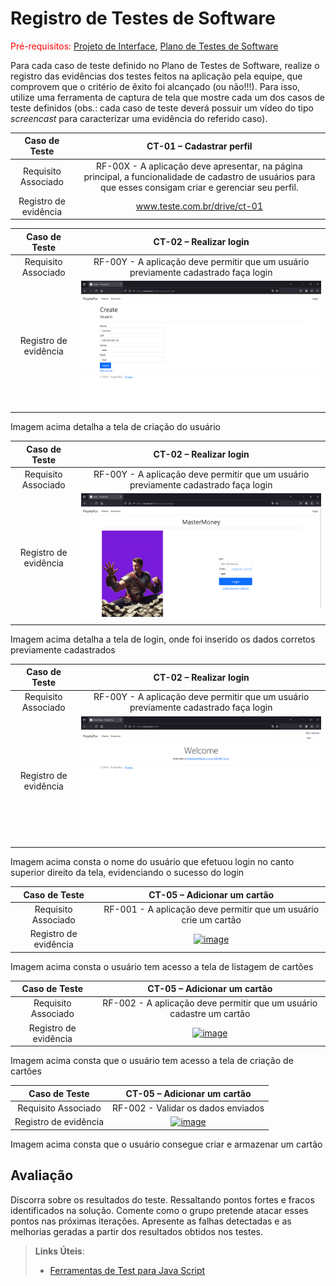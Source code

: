 # Registro de Testes de Software

<span style="color:red">Pré-requisitos: <a href="3-Projeto de Interface.md"> Projeto de Interface</a></span>, <a href="8-Plano de Testes de Software.md"> Plano de Testes de Software</a>

Para cada caso de teste definido no Plano de Testes de Software, realize o registro das evidências dos testes feitos na aplicação pela equipe, que comprovem que o critério de êxito foi alcançado (ou não!!!). Para isso, utilize uma ferramenta de captura de tela que mostre cada um dos casos de teste definidos (obs.: cada caso de teste deverá possuir um vídeo do tipo _screencast_ para caracterizar uma evidência do referido caso).

| **Caso de Teste** 	| **CT-01 – Cadastrar perfil** 	|
|:---:	|:---:	|
|	Requisito Associado 	| RF-00X - A aplicação deve apresentar, na página principal, a funcionalidade de cadastro de usuários para que esses consigam criar e gerenciar seu perfil. |
|Registro de evidência | www.teste.com.br/drive/ct-01 |

| **Caso de Teste** 	| **CT-02 – Realizar login** 	|
|:---:	|:---:	|
|	Requisito Associado 	| RF-00Y - A aplicação deve permitir que um usuário previamente cadastrado faça login |
|Registro de evidência | ![cadastro](https://github.com/ICEI-PUC-Minas-PMV-ADS/pmv-ads-2024-1-e2-proj-int-t9-pmv-ads-2024-1-e2-proj-gestaocontas/blob/main/docs/img/cadastro%20usuario%20nonono.png) |

Imagem acima detalha a tela de criação do usuário

| **Caso de Teste** 	| **CT-02 – Realizar login** 	|
|:---:	|:---:	|
|	Requisito Associado 	| RF-00Y - A aplicação deve permitir que um usuário previamente cadastrado faça login |
|Registro de evidência | ![telalogin](https://github.com/ICEI-PUC-Minas-PMV-ADS/pmv-ads-2024-1-e2-proj-int-t9-pmv-ads-2024-1-e2-proj-gestaocontas/blob/main/docs/img/login%20usuario%20nonono.png) |

Imagem acima detalha a tela de login, onde foi inserido os dados corretos previamente cadastrados

| **Caso de Teste** 	| **CT-02 – Realizar login** 	|
|:---:	|:---:	|
|	Requisito Associado 	| RF-00Y - A aplicação deve permitir que um usuário previamente cadastrado faça login |
|Registro de evidência | ![logado](https://github.com/ICEI-PUC-Minas-PMV-ADS/pmv-ads-2024-1-e2-proj-int-t9-pmv-ads-2024-1-e2-proj-gestaocontas/blob/main/docs/img/login%20efetuado%20com%20sucesso%20usuario%20nonono.png) |

Imagem acima consta o nome do usuário que efetuou login no canto superior direito da tela, evidenciando o sucesso do login




| **Caso de Teste** 	| **CT-05 – Adicionar um cartão** 	|
|:---:	|:---:	|
|	Requisito Associado 	| RF-001 - A aplicação deve permitir que um usuário crie um cartão|
|Registro de evidência | <a href="https://ibb.co/HNJDSzY"><img src="https://i.ibb.co/6vdRMPb/image.png" alt="image" border="0"></a> |

Imagem acima consta o usuário  tem acesso a tela de listagem de cartões

| **Caso de Teste** 	|**CT-05 – Adicionar um cartão**	|
|:---:	|:---:	|
|	Requisito Associado 	| RF-002 - A aplicação deve permitir que um usuário cadastre um cartão |
|Registro de evidência | <a href="https://ibb.co/sggfKcR"><img src="https://i.ibb.co/2FF9vRh/image.png" alt="image" border="0"></a> |

Imagem acima  consta que o usuário tem acesso a tela de criação de cartões

| **Caso de Teste** 	|**CT-05 – Adicionar um cartão** |
|:---:	|:---:	|
|	Requisito Associado 	| RF-002 -  Validar os dados enviados |
|Registro de evidência | <a href="https://ibb.co/DwyhK7y"><img src="https://i.ibb.co/3Sq2h0q/image.png" alt="image" border="0"></a> |

Imagem acima consta que o usuário consegue criar e armazenar um cartão

## Avaliação

Discorra sobre os resultados do teste. Ressaltando pontos fortes e fracos identificados na solução. Comente como o grupo pretende atacar esses pontos nas próximas iterações. Apresente as falhas detectadas e as melhorias geradas a partir dos resultados obtidos nos testes.

> **Links Úteis**:
> - [Ferramentas de Test para Java Script](https://geekflare.com/javascript-unit-testing/)
